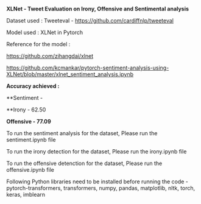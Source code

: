 **XLNet - Tweet Evaluation on Irony, Offensive and Sentimental analysis**

Dataset used : Tweeteval - 
https://github.com/cardiffnlp/tweeteval

Model used : XLNet in Pytorch

Reference for the model : 

https://github.com/zihangdai/xlnet

https://github.com/kcmankar/pytorch-sentiment-analysis-using-XLNet/blob/master/xlnet_sentiment_analysis.ipynb



**Accuracy achieved :**
  
**Sentiment -
  
**Irony - 62.50
  
**Offensive - 77.09**
  
  To run the sentiment analysis for the dataset, Please run the sentiment.ipynb file
  
  To run the irony detection for the dataset, Please run the irony.ipynb file
  
  To run the offensive detenction for the dataset, Please run the offensive.ipynb file
  
   Following Python libraries need to be installed before running the code - 
    pytorch-transformers, 
    transformers, 
    numpy, 
    pandas, 
    matplotlib, 
    nltk, 
    torch, 
    keras, 
    imblearn
    
